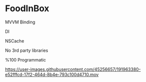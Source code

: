 # FoodInBox

MVVM Binding

DI

NSCache

No 3rd party libraries

%100 Programmatic


https://user-images.githubusercontent.com/45256657/191963380-e52fffcd-17f2-464d-8b4e-793c100d4710.mov
